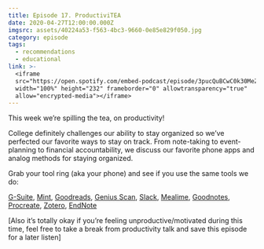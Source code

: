 ```yaml
---
title: Episode 17. ProductiviTEA
date: 2020-04-27T12:00:00.000Z
imgsrc: assets/40224a53-f563-4bc3-9660-0e85e829f050.jpg
category: episode
tags:
  - recommendations
  - educational
link: >-
  <iframe
  src="https://open.spotify.com/embed-podcast/episode/3pucQuBCwC0k30MeZrDzM0"
  width="100%" height="232" frameborder="0" allowtransparency="true"
  allow="encrypted-media"></iframe>
---
```

This week we’re spilling the tea, on productivity!

College definitely challenges our ability to stay organized so we’ve perfected our favorite ways to stay on track. From note-taking to event-planning to financial accountability, we discuss our favorite phone apps and analog methods for staying organized.

Grab your tool ring (aka your phone) and see if you use the same tools we do:

[G-Suite](https://gsuite.google.com/features/), [Mint](https://www.mint.com/), [Goodreads](https://www.goodreads.com/), [Genius Scan](https://thegrizzlylabs.com/genius-scan/), [Slack](https://slack.com/), [Mealime](https://www.mealime.com/), [Goodnotes](https://www.goodnotes.com/), [Procreate](https://procreate.art/), [Zotero](https://www.zotero.org/), [EndNote](https://endnote.com/)

\[Also it’s totally okay if you’re feeling unproductive/motivated during this time, feel free to take a break from productivity talk and save this episode for a later listen]